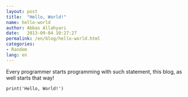 ```yaml
---
layout: post
title:  "Hello, World!"
name: hello-world
author: Abbas Allahyari
date:   2013-09-04 10:27:27
permalink: /en/blog/hello-world.html
categories:
- Random
lang: en
---
```


Every programmer starts programming with such statement, this blog, as well starts that way!

    print('Hello, World!')
